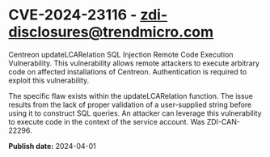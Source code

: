 # CVE-2024-23116 - zdi-disclosures@trendmicro.com

Centreon updateLCARelation SQL Injection Remote Code Execution Vulnerability. This vulnerability allows remote attackers to execute arbitrary code on affected installations of Centreon. Authentication is required to exploit this vulnerability.

The specific flaw exists within the updateLCARelation function. The issue results from the lack of proper validation of a user-supplied string before using it to construct SQL queries. An attacker can leverage this vulnerability to execute code in the context of the service account. Was ZDI-CAN-22296.

**Publish date:** 2024-04-01
